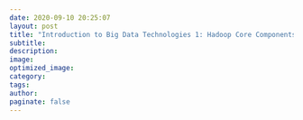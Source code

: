 ```yaml
---
date: 2020-09-10 20:25:07
layout: post
title: "Introduction to Big Data Technologies 1: Hadoop Core Components"
subtitle:
description:
image:
optimized_image:
category:
tags:
author:
paginate: false
---
```

